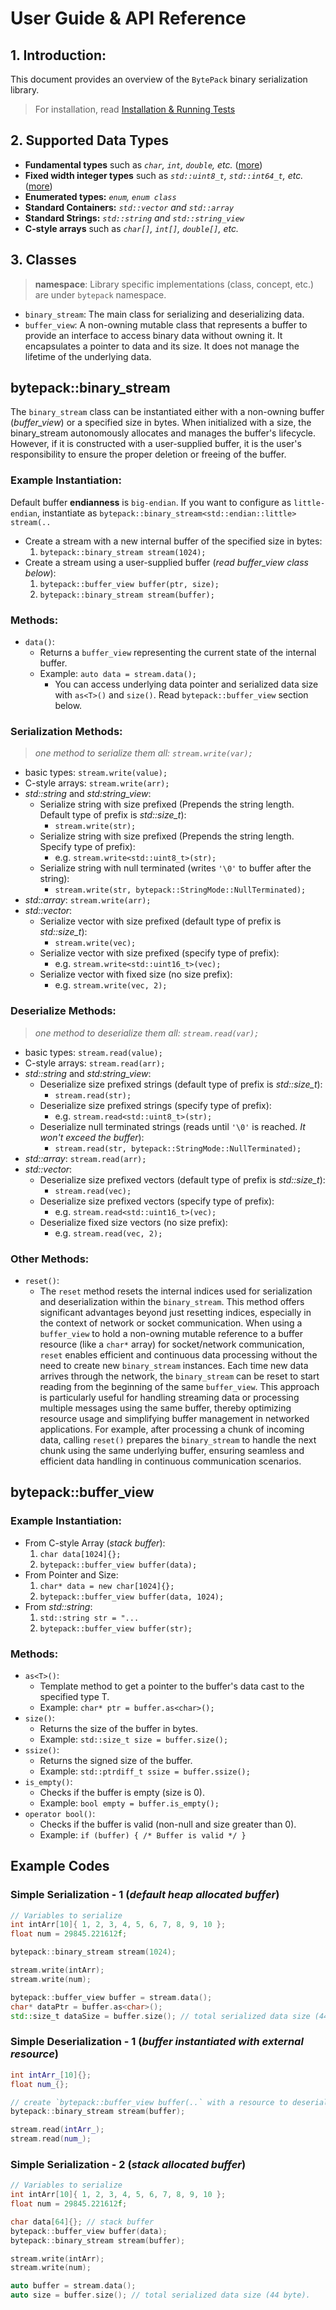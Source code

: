 # User Guide & API Reference
## 1. Introduction:
This document provides an overview of the `BytePack` binary serialization library.
> For installation, read [Installation & Running Tests](installation_and_test.md)

## 2. Supported Data Types
- **Fundamental types** such as _`char`, `int`, `double`, etc._ ([more](https://en.cppreference.com/w/cpp/language/types))
- **Fixed width integer types** such as _`std::uint8_t`, `std::int64_t`, etc._ ([more](https://en.cppreference.com/w/cpp/types/integer))
- **Enumerated types:** _`enum`, `enum class`_
- **Standard Containers:** _`std::vector` and `std::array`_
- **Standard Strings:** _`std::string` and `std::string_view`_
- **C-style arrays** such as _`char[]`, `int[]`, `double[]`, etc._

## 3. Classes
> **namespace**: Library specific implementations (class, concept, etc.) are under `bytepack` namespace.
- `binary_stream`: The main class for serializing and deserializing data.
- `buffer_view`: A non-owning mutable class that represents a buffer to provide an interface to access binary data without owning it. It encapsulates a pointer to data and its size. It does not manage the lifetime of the underlying data.

## bytepack::**binary_stream**
The `binary_stream` class can be instantiated either with a non-owning buffer (_buffer_view_) or a specified size in bytes. When initialized with a size, the binary_stream autonomously allocates and manages the buffer's lifecycle. However, if it is constructed with a user-supplied buffer, it is the user's responsibility to ensure the proper deletion or freeing of the buffer.

### Example Instantiation:
Default buffer **endianness** is `big-endian`. If you want to configure as `little-endian`, instantiate as `bytepack::binary_stream<std::endian::little> stream(..`
- Create a stream with a new internal buffer of the specified size in bytes:
  1. `bytepack::binary_stream stream(1024);`
- Create a stream using a user-supplied buffer (_read buffer_view class below_):
  1. `bytepack::buffer_view buffer(ptr, size);`
  2. `bytepack::binary_stream stream(buffer);`

### Methods:
- `data()`:
  - Returns a `buffer_view` representing the current state of the internal buffer.
  - Example: `auto data = stream.data();`
    - You can access underlying data pointer and serialized data size with `as<T>()` and `size()`. Read `bytepack::buffer_view` section below.

### Serialization Methods:
> _one method to serialize them all: `stream.write(var);`_
- basic types: `stream.write(value);`
- C-style arrays: `stream.write(arr);`
- _std::string_ and _std:string_view_:
  - Serialize string with size prefixed (Prepends the string length. Default type of prefix is _std::size_t_): 
    - `stream.write(str);`
  - Serialize string with size prefixed (Prepends the string length. Specify type of prefix): 
    - e.g. `stream.write<std::uint8_t>(str);`
  - Serialize string with null terminated (writes `'\0'` to buffer after the string):
    - `stream.write(str, bytepack::StringMode::NullTerminated);`
- _std::array_: `stream.write(arr);`
- _std::vector_:
  - Serialize vector with size prefixed (default type of prefix is _std::size_t_): 
    - `stream.write(vec);`
  - Serialize vector with size prefixed (specify type of prefix): 
    - e.g. `stream.write<std::uint16_t>(vec);`
  - Serialize vector with fixed size (no size prefix): 
    - e.g. `stream.write(vec, 2);`

### Deserialize Methods:
> _one method to deserialize them all: `stream.read(var);`_
- basic types: `stream.read(value);`
- C-style arrays: `stream.read(arr);`
- _std::string_ and _std:string_view_:
  - Deserialize size prefixed strings (default type of prefix is _std::size_t_): 
    - `stream.read(str);`
  - Deserialize size prefixed strings (specify type of prefix): 
    - e.g. `stream.read<std::uint8_t>(str);`
  - Deserialize null terminated strings (reads until `'\0'` is reached. _It won't exceed the buffer_):
    - `stream.read(str, bytepack::StringMode::NullTerminated);`
- _std::array_: `stream.read(arr);`
- _std::vector_:
  - Deserialize size prefixed vectors (default type of prefix is _std::size_t_): 
    - `stream.read(vec);`
  - Deserialize size prefixed vectors (specify type of prefix): 
    - e.g. `stream.read<std::uint16_t>(vec);`
  - Deserialize fixed size vectors (no size prefix): 
    - e.g. `stream.read(vec, 2);`

### Other Methods:
- `reset()`:
  - The `reset` method resets the internal indices used for serialization and deserialization within the `binary_stream`. This method offers significant advantages beyond just resetting indices, especially in the context of network or socket communication. When using a `buffer_view` to hold a non-owning mutable reference to a buffer resource (like a `char*` array) for socket/network communication, `reset` enables efficient and continuous data processing without the need to create new `binary_stream` instances. Each time new data arrives through the network, the `binary_stream` can be reset to start reading from the beginning of the same `buffer_view`. This approach is particularly useful for handling streaming data or processing multiple messages using the same buffer, thereby optimizing resource usage and simplifying buffer management in networked applications. For example, after processing a chunk of incoming data, calling `reset()` prepares the `binary_stream` to handle the next chunk using the same underlying buffer, ensuring seamless and efficient data handling in continuous communication scenarios.

## bytepack::**buffer_view**
### Example Instantiation:
- From C-style Array (_stack buffer_):
  1. `char data[1024]{};`
  2. `bytepack::buffer_view buffer(data);`
- From Pointer and Size:
  1. `char* data = new char[1024]{};`
  2. `bytepack::buffer_view buffer(data, 1024);`
- From _std::string_:
  1. `std::string str = "...`
  2. `bytepack::buffer_view buffer(str);`

### Methods:
- `as<T>()`:
  - Template method to get a pointer to the buffer's data cast to the specified type T.
  - Example: `char* ptr = buffer.as<char>();`
- `size()`:
  - Returns the size of the buffer in bytes.
  - Example: `std::size_t size = buffer.size();`
- `ssize()`:
  - Returns the signed size of the buffer.
  - Example: `std::ptrdiff_t ssize = buffer.ssize();`
- `is_empty()`:
  - Checks if the buffer is empty (size is 0).
  - Example: `bool empty = buffer.is_empty();`
- `operator bool()`:
  - Checks if the buffer is valid (non-null and size greater than 0).
  - Example: `if (buffer) { /* Buffer is valid */ }`

## Example Codes
### Simple Serialization - 1 (_default heap allocated buffer_)
  ```cpp
// Variables to serialize
int intArr[10]{ 1, 2, 3, 4, 5, 6, 7, 8, 9, 10 };
float num = 29845.221612f;

bytepack::binary_stream stream(1024);

stream.write(intArr);
stream.write(num);

bytepack::buffer_view buffer = stream.data();
char* dataPtr = buffer.as<char>();
std::size_t dataSize = buffer.size(); // total serialized data size (44 byte).
```

### Simple Deserialization - 1 (_buffer instantiated with external resource_)
  ```cpp
int intArr_[10]{};
float num_{};

// create `bytepack::buffer_view buffer(..` with a resource to deserialize from.
bytepack::binary_stream stream(buffer);

stream.read(intArr_);
stream.read(num_);
```

### Simple Serialization - 2 (_stack allocated buffer_)
  ```cpp
// Variables to serialize
int intArr[10]{ 1, 2, 3, 4, 5, 6, 7, 8, 9, 10 };
float num = 29845.221612f;

char data[64]{}; // stack buffer
bytepack::buffer_view buffer(data);
bytepack::binary_stream stream(buffer);

stream.write(intArr);
stream.write(num);

auto buffer = stream.data();
auto size = buffer.size(); // total serialized data size (44 byte).
```